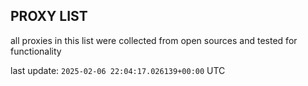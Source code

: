 ## PROXY LIST

all proxies in this list were collected from open sources and tested for functionality

last update: `2025-02-06 22:04:17.026139+00:00` UTC